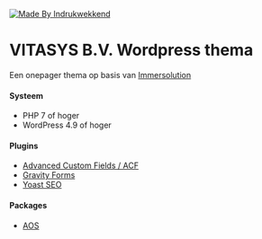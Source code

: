 [![Made By Indrukwekkend](https://img.shields.io/badge/Made%20By-Indrukwekkend-ef7b31.svg)](https://indrukwekkend.nl/)


# VITASYS B.V. Wordpress thema
Een onepager thema op basis van [Immersolution](http://www.immersolution.com/)


#### Systeem
 * PHP 7 of hoger
 * WordPress 4.9 of hoger

#### Plugins
* [Advanced Custom Fields / ACF](https://www.advancedcustomfields.com/)
* [Gravity Forms](https://gravityforms.com/)
* [Yoast SEO](https://yoast.com/)

#### Packages
* [AOS](https://github.com/michalsnik/aos)
